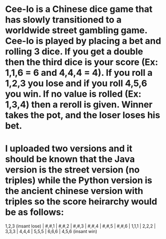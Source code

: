 # Cee-lo is a Chinese dice game that has slowly transitioned to a worldwide street gambling game. Cee-lo is played by placing a bet and rolling 3 dice. If you get a double then the third dice is your score (Ex: 1,1,6 = 6 and 4,4,4 = 4). If you roll a 1,2,3 you lose and if you roll 4,5,6 you win. If no value is rolled (Ex: 1,3,4) then a reroll is given. Winner takes the pot, and the loser loses his bet.
# I uploaded two versions and it should be known that the Java version is the street version (no triples) while the Python version is the ancient chinese version with triples so the score heirarchy would be as follows:
1,2,3 (insant lose)
| #,#,1
| #,#,2
| #,#,3
| #,#,4
| #,#,5
| #,#,6
| 1,1,1
| 2,2,2
| 3,3,3
| 4,4,4
| 5,5,5
| 6,6,6
| 4,5,6 (insant win)
